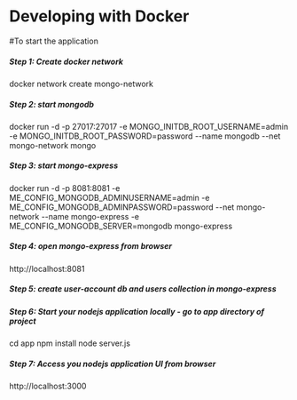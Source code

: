 # Developing with Docker
#To start the application

##### Step 1: Create docker network
docker network create mongo-network 

##### Step 2: start mongodb
docker run -d -p 27017:27017 -e MONGO_INITDB_ROOT_USERNAME=admin -e MONGO_INITDB_ROOT_PASSWORD=password --name mongodb --net mongo-network mongo    

##### Step 3: start mongo-express
docker run -d -p 8081:8081 -e ME_CONFIG_MONGODB_ADMINUSERNAME=admin -e ME_CONFIG_MONGODB_ADMINPASSWORD=password --net mongo-network --name mongo-express -e ME_CONFIG_MONGODB_SERVER=mongodb mongo-express   

##### Step 4: open mongo-express from browser
http://localhost:8081

##### Step 5: create user-account db and users collection in mongo-express

##### Step 6: Start your nodejs application locally - go to app directory of project
cd app
npm install 
node server.js

##### Step 7: Access you nodejs application UI from browser
http://localhost:3000
